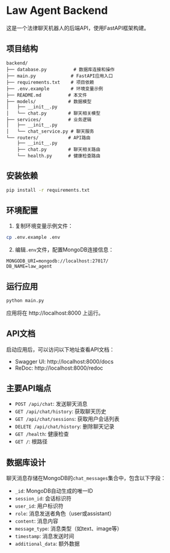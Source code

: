 # Law Agent Backend

这是一个法律聊天机器人的后端API，使用FastAPI框架构建。

## 项目结构

```
backend/
├── database.py          # 数据库连接和操作
├── main.py             # FastAPI应用入口
├── requirements.txt    # 项目依赖
├── .env.example        # 环境变量示例
├── README.md          # 本文件
├── models/            # 数据模型
│   ├── __init__.py
│   └── chat.py        # 聊天相关模型
├── services/          # 业务逻辑
│   ├── __init__.py
│   └── chat_service.py # 聊天服务
└── routers/           # API路由
    ├── __init__.py
    ├── chat.py        # 聊天相关路由
    └── health.py      # 健康检查路由
```

## 安装依赖

```bash
pip install -r requirements.txt
```

## 环境配置

1. 复制环境变量示例文件：
```bash
cp .env.example .env
```

2. 编辑`.env`文件，配置MongoDB连接信息：
```
MONGODB_URI=mongodb://localhost:27017/
DB_NAME=law_agent
```

## 运行应用

```bash
python main.py
```

应用将在 http://localhost:8000 上运行。

## API文档

启动应用后，可以访问以下地址查看API文档：
- Swagger UI: http://localhost:8000/docs
- ReDoc: http://localhost:8000/redoc

## 主要API端点

- `POST /api/chat`: 发送聊天消息
- `GET /api/chat/history`: 获取聊天历史
- `GET /api/chat/sessions`: 获取用户会话列表
- `DELETE /api/chat/history`: 删除聊天记录
- `GET /health`: 健康检查
- `GET /`: 根路径

## 数据库设计

聊天消息存储在MongoDB的`chat_messages`集合中，包含以下字段：
- `_id`: MongoDB自动生成的唯一ID
- `session_id`: 会话标识符
- `user_id`: 用户标识符
- `role`: 消息发送者角色（user或assistant）
- `content`: 消息内容
- `message_type`: 消息类型（如text、image等）
- `timestamp`: 消息发送时间
- `additional_data`: 额外数据
